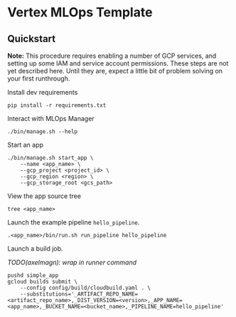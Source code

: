 # Vertex MLOps Template

## Quickstart

**Note:** This procedure requires enabling a number of GCP services, and setting
up some IAM and service account permissions.  These steps are not yet described
here.  Until they are, expect a little bit of problem solving on your first
runthrough.

Install dev requirements

```
pip install -r requirements.txt
```

Interact with MLOps Manager

```
./bin/manage.sh --help
```

Start an app

```
./bin/manage.sh start_app \
    --name <app_name> \
    --gcp_project <project_id> \
    --gcp_region <region> \
    --gcp_storage_root <gcs_path>
```

View the app source tree

```
tree <app_name>
```

Launch the example pipeline `hello_pipeline`.

```
.<app_name>/bin/run.sh run_pipeline hello_pipeline
```

Launch a build job.

*TODO(axelmagn): wrap in runner command*

```
pushd simple_app
gcloud builds submit \
    --config config/build/cloudbuild.yaml . \
    --substitutions='_ARTIFACT_REPO_NAME=<artifact_repo_name>,_DIST_VERSION=<version>,_APP_NAME=<app_name>,_BUCKET_NAME=<bucket_name>,_PIPELINE_NAME=hello_pipeline'
```


